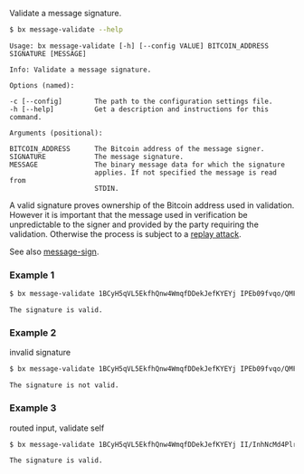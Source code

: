 Validate a message signature.
```sh
$ bx message-validate --help
```
```
Usage: bx message-validate [-h] [--config VALUE] BITCOIN_ADDRESS         
SIGNATURE [MESSAGE]                                                      

Info: Validate a message signature.                                      

Options (named):

-c [--config]        The path to the configuration settings file.        
-h [--help]          Get a description and instructions for this command.

Arguments (positional):

BITCOIN_ADDRESS      The Bitcoin address of the message signer.          
SIGNATURE            The message signature.                              
MESSAGE              The binary message data for which the signature     
                     applies. If not specified the message is read from  
                     STDIN.
```
A valid signature proves ownership of the Bitcoin address used in validation. However it is important that the message used in verification be unpredictable to the signer and provided by the party requiring the validation. Otherwise the process is subject to a [replay attack](http://en.wikipedia.org/wiki/Replay_attack).

See also [message-sign](bx-message-sign).
### Example 1
```sh
$ bx message-validate 1BCyH5qVL5EkfhQnw4WmqfDDekJefKYEYj IPEb09fvqo/QMFq2kf8PC3cEcWs0C+7Kv8ImKNkUv3I3CvVwDzHkjgJHGYWnFhpbQRQJKQFd+Bww/1qUpNjh0J0= "Who is John Galt?"
```
```
The signature is valid.
```
### Example 2
invalid signature
```sh
$ bx message-validate 1BCyH5qVL5EkfhQnw4WmqfDDekJefKYEYj IPEb09fvqo/QMFq2kf8PC3cEcWs0C+7Kv8ImKNkUv3I3CvVwDzHkjgJHGYWnFhpbQRQJKQFd+Bww/1qUpNjh0J0= "Who is John Galt"
```
```
The signature is not valid.
```
### Example 3
routed input, validate self
```sh
$ bx message-validate 1BCyH5qVL5EkfhQnw4WmqfDDekJefKYEYj II/InhNcMd4PlrEkpp7sJTeR42okpc4b/JgojxnMib7lSNvTicnSahDxuOjZbO3WJWRdocUa3UtyrW1YEIh3wDY= < bx.exe
```
```
The signature is valid.
```